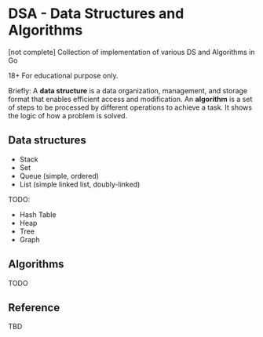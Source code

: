 # DSA - Data Structures and Algorithms

[not complete] Collection of implementation of various DS and Algorithms in Go

18+ For educational purpose only.

Briefly:
A **data structure** is a data organization, management, and storage format that enables efficient access and modification.
An **algorithm** is a set of steps to be processed by different operations to achieve a task. It shows the logic of how a problem is solved.

## Data structures

- Stack
- Set
- Queue (simple, ordered)
- List (simple linked list, doubly-linked)

TODO:

- Hash Table
- Heap
- Tree
- Graph

## Algorithms

TODO

## Reference

TBD
